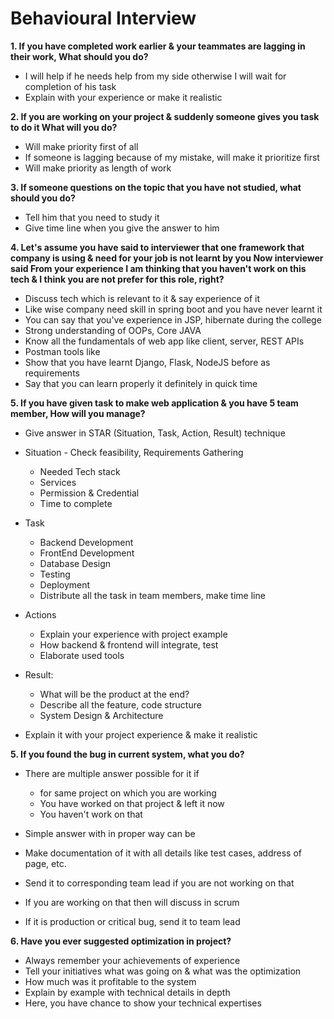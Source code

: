 # Behavioural Interview

<b>1. If you have completed work earlier & your teammates are lagging in their work,
   What should you do? </b>
   * I will help if he needs help from my side otherwise I will wait for completion of his task
   * Explain with your experience or make it realistic

<b>2. If you are working on your project & suddenly someone gives you task to do it 
   What will you do?</b>
   * Will make priority first of all
   * If someone is lagging because of my mistake, will make it prioritize first
   * Will make priority as length of work

<b>3. If someone questions on the topic that you have not studied, what should you do? </b>
  * Tell him that you need to study it
  * Give time line when you give the answer to him

<b>4. Let's assume you have said to interviewer that one framework that company is using & need for your job
   is not learnt by you
   Now interviewer said
   From your experience I am thinking that you haven't work on this tech
   & I think you are not prefer for this role, right?</b>
   * Discuss tech which is relevant to it & say experience of it
   * Like wise company need skill in spring boot and you have never learnt it
   * You can say that you've experience in JSP, hibernate during the college
   * Strong understanding of OOPs, Core JAVA
   * Know all the fundamentals of web app like client, server, REST APIs
   * Postman tools like
   * Show that you have learnt Django, Flask, NodeJS before as requirements
   * Say that you can learn properly it definitely in quick time

<b>5. If you have given task to make web application & you have 5 team member,
   How will you manage? </b>
   * Give answer in STAR (Situation, Task, Action, Result) technique
   * Situation - Check feasibility, Requirements Gathering
     * Needed Tech stack
     * Services
     * Permission & Credential
     * Time to complete
   * Task
     * Backend Development
     * FrontEnd Development
     * Database Design
     * Testing  
     * Deployment
     * Distribute all the task in team members, make time line
   * Actions
     * Explain your experience with project example
     * How backend & frontend will integrate, test
     * Elaborate used tools
   * Result:
     * What will be the product at the end?
     * Describe all the feature, code structure
     * System Design & Architecture 
   
   * Explain it with your project experience & make it realistic

<b> 5. If you found the bug in current system, what you do? </b>

   * There are multiple answer possible for it if
     * for same project on which you are working
     * You have worked on that project & left it now
     * You haven't work on that
   
   * Simple answer with in proper way can be
   * Make documentation of it with all details like test cases, address of page, etc.
   * Send it to corresponding team lead if you are not working on that
   * If you are working on that then will discuss in scrum
   * If it is production or critical bug, send it to team lead

<b> 6. Have you ever suggested optimization in project? </b>
  
* Always remember your achievements of experience
* Tell your initiatives what was going on & what was the optimization
* How much was it profitable to the system
* Explain by example with technical details in depth
* Here, you have chance to show your technical expertises
